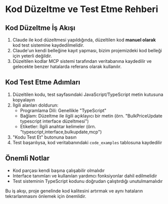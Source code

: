 # Kod Düzeltme ve Test Etme Rehberi

## Kod Düzeltme İş Akışı

1. Claude ile kod düzeltmesi yapıldığında, düzeltilen kod **manuel olarak** kod test sistemine kaydedilmelidir.
2. Claude'un kendi belleğine kayıt yapması, bizim projemizdeki kod belleği için yeterli değildir.
3. Düzeltilen kodlar MCP sistemi tarafından veritabanına kaydedilir ve gelecekte benzer hatalarda referans olarak kullanılır.

## Kod Test Etme Adımları

1. Düzeltilen kodu, test sayfasındaki JavaScript/TypeScript metin kutusuna kopyalayın
2. İlgili alanları doldurun:
   - Programlama Dili: Genellikle "TypeScript"
   - Bağlam: Düzeltme ile ilgili açıklayıcı bir metin (örn. "BulkPriceUpdate typescript interface düzeltmesi")
   - Etiketler: İlgili anahtar kelimeler (örn. "typescript,interface,bulkupdate,mcp")
3. "Kodu Test Et" butonuna basın
4. Test başarılıysa, kod veritabanındaki `code_examples` tablosuna kaydedilir

## Önemli Notlar

- Kod parçası kendi başına çalışabilir olmalıdır
- Interface tanımları ve kullanılan yardımcı fonksiyonlar dahil edilmelidir
- Test sisteminin TypeScript kodunu doğrudan çalıştırdığı unutulmamalıdır

Bu iş akışı, proje genelinde kod kalitesini artırmak ve aynı hataların tekrarlanmasını önlemek için önemlidir.
